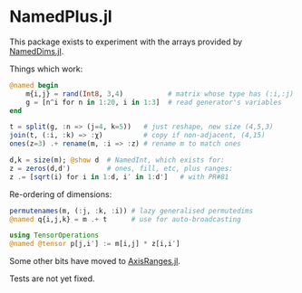 # NamedPlus.jl

This package exists to experiment with the arrays provided by 
[NamedDims.jl](https://github.com/invenia/NamedDims.jl). 

Things which work:
```julia
@named begin
    m{i,j} = rand(Int8, 3,4)           # matrix whose type has (:i,:j)
    g = [n^i for n in 1:20, i in 1:3]  # read generator's variables
end

t = split(g, :n => (j=4, k=5))   # just reshape, new size (4,5,3)
join(t, (:i, :k) => :χ)          # copy if non-adjacent, (4,15)
ones(z=3) .+ rename(m, :i => :z) # rename m to match ones

d,k = size(m); @show d  # NamedInt, which exists for:
z = zeros(d,d')         # ones, fill, etc, plus ranges:
z .= [sqrt(i) for i in 1:d, i′ in 1:d']   # with PR#81
```

Re-ordering of dimensions:
```julia
permutenames(m, (:j, :k, :i)) # lazy generalised permutedims
@named q{i,j,k} = m .+ t      # use for auto-broadcasting

using TensorOperations
@named @tensor p[j,i′] := m[i,j] * z[i,i′]
```

Some other bits have moved to [AxisRanges.jl](https://github.com/mcabbott/AxisRanges.jl).

Tests are not yet fixed.
